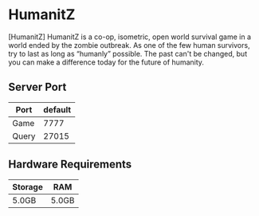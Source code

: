 # HumanitZ
[HumanitZ] HumanitZ is a co-op, isometric, open world survival game in a world ended by the zombie outbreak. As one of the few human survivors, try to last as long as “humanly” possible. The past can't be changed, but you can make a difference today for the future of humanity.

## Server Port
| Port    | default |
|---------|---------|
| Game    | 7777    |
| Query   | 27015   |

## Hardware Requirements
| Storage | RAM     |
|---------|---------|
| 5.0GB   | 5.0GB   |

